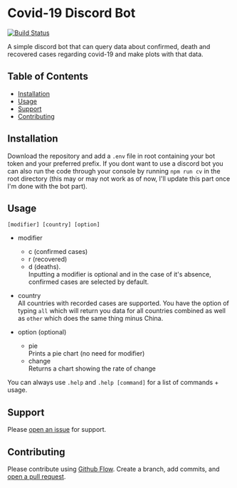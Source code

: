 # Covid-19 Discord Bot

[![Build Status](https://travis-ci.org/AntoniosBarotsis/coronaBot.svg?branch=master)](https://travis-ci.org/AntoniosBarotsis/coronaBot)


A simple discord bot that can query data about confirmed, death and recovered cases regarding covid-19 and make plots with that data. 

## Table of Contents

- [Installation](#installation)
- [Usage](#usage)
- [Support](#support)
- [Contributing](#contributing)

## Installation

Download the repository and add a ``.env`` file in root containing your bot token and your preferred prefix.
If you dont want to use a discord bot you can also run the code through your console by running ``npm run cv`` in the root directory (this may or may not work as of now, I'll update 
this part once I'm done with the bot part).

## Usage

``[modifier] [country] [option]``

- modifier
   - c (confirmed cases)
   - r (recovered)
   - d (deaths). \
   Inputting a modifier is optional and in the case of it's absence, confirmed cases are selected by default.
   
- country \
    All countries with recorded cases are supported. You have the option of typing ``all`` which
    will return you data for all countries combined as well as ``other`` which does the same thing
    minus China.
    
- option (optional)
    - pie\
        Prints a pie chart (no need for modifier)
    - change\
        Returns a chart showing the rate of change
        
You can always use ``.help`` and ``.help [command]`` for a list of commands + usage.
    
## Support
   
Please [open an issue](https://github.com/AntoniosBarotsis/coronaBot/issues/new) for support.

## Contributing

Please contribute using [Github Flow](https://guides.github.com/introduction/flow/). 
Create a branch, add commits, and [open a pull request](https://github.com/AntoniosBarotsis/coronaBot/compare).
